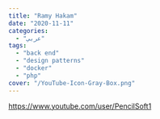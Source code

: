 ```yaml
---
title: "Ramy Hakam"
date: "2020-11-11"
categories:
  - "عربي"
tags:
  - "back end"
  - "design patterns"
  - "docker"
  - "php"
cover: "/YouTube-Icon-Gray-Box.png"
---
```


https://www.youtube.com/user/PencilSoft1
